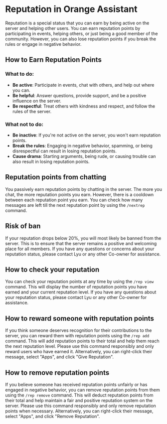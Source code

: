 # Reputation in Orange Assistant

Reputation is a special status that you can earn by being active on the server and helping other users. You can earn reputation points by participating in events, helping others, or just being a good member of the community. However, you can also lose reputation points if you break the rules or engage in negative behavior.

## How to Earn Reputation Points

### What to do:

- **Be active**: Participate in events, chat with others, and help out where you can.
- **Be helpful**: Answer questions, provide support, and be a positive influence on the server.
- **Be respectful**: Treat others with kindness and respect, and follow the rules of the server.

### What not to do:

- **Be inactive**: If you're not active on the server, you won't earn reputation points.
- **Break the rules**: Engaging in negative behavior, spamming, or being disrespectful can result in losing reputation points.
- **Cause drama**: Starting arguments, being rude, or causing trouble can also result in losing reputation points.

## Reputation points from chatting

You passively earn reputation points by chatting in the server. The more you chat, the more reputation points you earn. However, there is a cooldown between each reputation point you earn. You can check how many messages are left till the next reputation point by using the `/nextrep` command.

## Risk of ban

If your reputation drops below 20%, you will most likely be banned from the server. This is to ensure that the server remains a positive and welcoming place for all members. If you have any questions or concerns about your reputation status, please contact Lyu or any other Co-owner for assistance.

## How to check your reputation

You can check your reputation points at any time by using the `/rep view` command. This will display the number of reputation points you have earned and your current reputation level. If you have any questions about your reputation status, please contact Lyu or any other Co-owner for assistance.

## How to reward someone with reputation points

If you think someone deserves recognition for their contributions to the server, you can reward them with reputation points using the `/rep add` command. This will add reputation points to their total and help them reach the next reputation level. Please use this command responsibly and only reward users who have earned it. Alternatively, you can right-click their message, select "Apps", and click "Give Reputation".

## How to remove reputation points

If you believe someone has received reputation points unfairly or has engaged in negative behavior, you can remove reputation points from them using the `/rep remove` command. This will deduct reputation points from their total and help maintain a fair and positive reputation system on the server. Please use this command responsibly and only remove reputation points when necessary. Alternatively, you can right-click their message, select "Apps", and click "Remove Reputation".